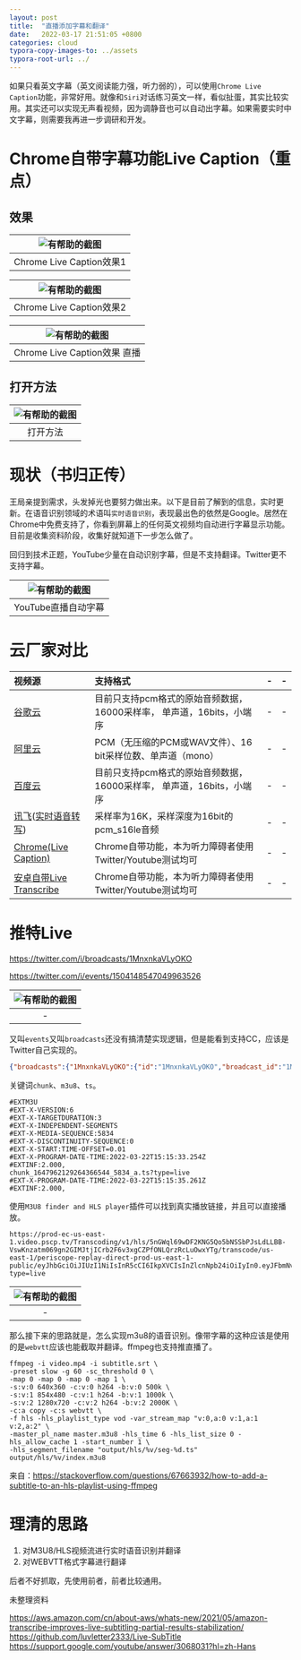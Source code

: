 ```yaml
---
layout: post
title:  "直播添加字幕和翻译"
date:   2022-03-17 21:51:05 +0800
categories: cloud
typora-copy-images-to: ../assets
typora-root-url: ../
---
```


如果只看英文字幕（英文阅读能力强，听力弱的），可以使用`Chrome Live Caption`功能，非常好用。就像和`Siri`对话练习英文一样，看似扯蛋，其实比较实用。其实还可以实现无声看视频，因为调静音也可以自动出字幕。如果需要实时中文字幕，则需要我再进一步调研和开发。

# Chrome自带字幕功能Live Caption（重点）

## 效果

| ![有帮助的截图](/assets/WX20220317-230616.png) |
| :----------------------------------------: |
|          Chrome Live Caption效果1        |

| ![有帮助的截图](/assets/WX20220317-231102.png) |
| :----------------------------------------: |
|          Chrome Live Caption效果2         |

| ![有帮助的截图](/assets/WX20220317-231738.png) |
| :----------------------------------------: |
|          Chrome Live Caption效果 直播        |

## 打开方法

| ![有帮助的截图](/assets/WX20220317-233315.png) |
| :----------------------------------------: |
|          打开方法        |


# 现状（书归正传）

王局亲提到需求，头发掉光也要努力做出来。以下是目前了解到的信息，实时更新。在语音识别领域的术语叫`实时语音识别`，表现最出色的依然是Google。居然在Chrome中免费支持了，你看到屏幕上的任何英文视频均自动进行字幕显示功能。目前是收集资料阶段，收集好就知道下一步怎么做了。

回归到技术正题，YouTube少量在自动识别字幕，但是不支持翻译。Twitter更不支持字幕。

| ![有帮助的截图](/assets/IMAGE_03172246.jpg) |
| :----------------------------------------: |
|          YouTube直播自动字幕        |

# 云厂家对比

| 视频源 | 支持格式 | - | - |
| :---- | :---- | :---- | :---- |
| [谷歌云][7]                | 目前只支持pcm格式的原始音频数据， 16000采样率， 单声道，16bits，小端序 | -      |  - |
| [阿里云][4]                | PCM（无压缩的PCM或WAV文件）、16 bit采样位数、单声道（mono）        | -     | -  |
| [百度云][3]                | 目前只支持pcm格式的原始音频数据， 16000采样率， 单声道，16bits，小端序 | -      |  - |
| [讯飞][1]([实时语音转写][2]) | 采样率为16K，采样深度为16bit的pcm_s16le音频  | -   | - |
| [Chrome(Live Caption)][5] | Chrome自带功能，本为听力障碍者使用Twitter/Youtube测试均可           |            -     | - |
| [安卓自带Live Transcribe][6] | Chrome自带功能，本为听力障碍者使用Twitter/Youtube测试均可           |            -     | - |

# 推特Live
https://twitter.com/i/broadcasts/1MnxnkaVLyOKO

https://twitter.com/i/events/1504148547049963526

| ![有帮助的截图](/assets/WX20220322-230338.png) |
| :----------------------------------------: |
|          -        |

又叫`events`又叫`broadcasts`还没有搞清楚实现逻辑，但是能看到支持CC，应该是Twitter自己实现的。

```json
{"broadcasts":{"1MnxnkaVLyOKO":{"id":"1MnxnkaVLyOKO","broadcast_id":"1MnxnkaVLyOKO","media_key":"28_1506239529874706436","media_id":"1506239529874706436","created_at_ms":"1647950463137","updated_at_ms":"1647962052452","language":"en","image_url":"https://prod-fastly-us-east-1.video.pscp.tv/Transcoding/v1/live_thumbnail/us-east-1/eyJkIjowfQ/5nGWql69wDF2KNG5Qo5bNSSbPJsLdLLBB-VswKnzatm069gn2GIMJtjICrb2F6v3xgCZPfONLQrzRcLuOwxYTg/latest.jpg?token=eyJhbGciOiJIUzI1NiIsInR5cCI6IkpXVCIsInZlcnNpb24iOiIyIn0.eyJBbGxvd2VkUHJvdG9jb2xzIjpbInRodW1iIl0sIkJyb2FkY2FzdElkIjoiMU1ueG5rYVZMeU9LTyIsIkdyYW50VHlwZSI6InJlYWQiLCJHcmFudGVkQXQiOjE2NDc5NjIwNjEsIkdyYW50ZWRUbyI6InR3LTIyOTQ5NDg3NyIsIlN0cmVhbU5hbWUiOiI1bkdXcWw2OXdERjJLTkc1UW81Yk5TU2JQSnNMZExMQkItVnN3S256YXRtMDY5Z24yR0lNSnRqSUNyYjJGNnYzeGdDWlBmT05MUXJ6UmNMdU93eFlUZyIsImV4cCI6MTY0ODEzNDg2MX0.2U2s97fBpLZusxxae0Gwx7PI78YiVv1vw9UL1F6GfE8&service=proxsee&digest=05c5x4JJJwi6hlvl5V7N-wqcf3nJhfAtkvDIdVVH30o&ts=823981030","image_url_small":"https://prod-fastly-us-east-1.video.pscp.tv/Transcoding/v1/live_thumbnail/us-east-1/eyJkIjoxMjh9/5nGWql69wDF2KNG5Qo5bNSSbPJsLdLLBB-VswKnzatm069gn2GIMJtjICrb2F6v3xgCZPfONLQrzRcLuOwxYTg/latest.jpg?token=eyJhbGciOiJIUzI1NiIsInR5cCI6IkpXVCIsInZlcnNpb24iOiIyIn0.eyJBbGxvd2VkUHJvdG9jb2xzIjpbInRodW1iIl0sIkJyb2FkY2FzdElkIjoiMU1ueG5rYVZMeU9LTyIsIkdyYW50VHlwZSI6InJlYWQiLCJHcmFudGVkQXQiOjE2NDc5NjIwNjEsIkdyYW50ZWRUbyI6InR3LTIyOTQ5NDg3NyIsIlN0cmVhbU5hbWUiOiI1bkdXcWw2OXdERjJLTkc1UW81Yk5TU2JQSnNMZExMQkItVnN3S256YXRtMDY5Z24yR0lNSnRqSUNyYjJGNnYzeGdDWlBmT05MUXJ6UmNMdU93eFlUZyIsImV4cCI6MTY0ODEzNDg2MX0.2U2s97fBpLZusxxae0Gwx7PI78YiVv1vw9UL1F6GfE8&service=proxsee&digest=05c5x4JJJwi6hlvl5V7N-wqcf3nJhfAtkvDIdVVH30o&ts=823981030","image_url_medium":"https://prod-fastly-us-east-1.video.pscp.tv/Transcoding/v1/live_thumbnail/us-east-1/eyJkIjozNjB9/5nGWql69wDF2KNG5Qo5bNSSbPJsLdLLBB-VswKnzatm069gn2GIMJtjICrb2F6v3xgCZPfONLQrzRcLuOwxYTg/latest.jpg?token=eyJhbGciOiJIUzI1NiIsInR5cCI6IkpXVCIsInZlcnNpb24iOiIyIn0.eyJBbGxvd2VkUHJvdG9jb2xzIjpbInRodW1iIl0sIkJyb2FkY2FzdElkIjoiMU1ueG5rYVZMeU9LTyIsIkdyYW50VHlwZSI6InJlYWQiLCJHcmFudGVkQXQiOjE2NDc5NjIwNjEsIkdyYW50ZWRUbyI6InR3LTIyOTQ5NDg3NyIsIlN0cmVhbU5hbWUiOiI1bkdXcWw2OXdERjJLTkc1UW81Yk5TU2JQSnNMZExMQkItVnN3S256YXRtMDY5Z24yR0lNSnRqSUNyYjJGNnYzeGdDWlBmT05MUXJ6UmNMdU93eFlUZyIsImV4cCI6MTY0ODEzNDg2MX0.2U2s97fBpLZusxxae0Gwx7PI78YiVv1vw9UL1F6GfE8&service=proxsee&digest=05c5x4JJJwi6hlvl5V7N-wqcf3nJhfAtkvDIdVVH30o&ts=823981030","status":"Confirmation hearing for Supreme Court nominee Judge Ketanji Brown Jackson (Day 2)","broadcast_source":"livecms","available_for_replay":true,"user_id":"1060690","twitter_user_id":"15675138","user_display_name":"C-SPAN","username":"cspan","twitter_username":"cspan","profile_image_url":"https://pbs.twimg.com/profile_images/1107583584460857344/Ewo1E1vu_reasonably_small.png","state":"RUNNING","is_locked":false,"friend_chat":false,"has_moderation":true,"height":540,"width":960,"camera_rotation":0,"has_location":false,"lat":0.0,"lng":0.0,"total_watching":"11873","total_watched":"176851","start_ms":"1647953541642","ping_ms":"1647962052452","private_chat":false,"is_high_latency":true,"version":1167}},"events":{}}
```

关键词`chunk`、`m3u8`、`ts`。

```
#EXTM3U
#EXT-X-VERSION:6
#EXT-X-TARGETDURATION:3
#EXT-X-INDEPENDENT-SEGMENTS
#EXT-X-MEDIA-SEQUENCE:5834
#EXT-X-DISCONTINUITY-SEQUENCE:0
#EXT-X-START:TIME-OFFSET=0.01
#EXT-X-PROGRAM-DATE-TIME:2022-03-22T15:15:33.254Z
#EXTINF:2.000,
chunk_1647962129264366544_5834_a.ts?type=live
#EXT-X-PROGRAM-DATE-TIME:2022-03-22T15:15:35.261Z
#EXTINF:2.000,
```

使用`M3U8 finder and HLS player`插件可以找到真实播放链接，并且可以直接播放。
```
https://prod-ec-us-east-1.video.pscp.tv/Transcoding/v1/hls/5nGWql69wDF2KNG5Qo5bNSSbPJsLdLLBB-VswKnzatm069gn2GIMJtjICrb2F6v3xgCZPfONLQrzRcLuOwxYTg/transcode/us-east-1/periscope-replay-direct-prod-us-east-1-public/eyJhbGciOiJIUzI1NiIsInR5cCI6IkpXVCIsInZlcnNpb24iOiIyIn0.eyJFbmNvZGVyU2V0dGluZyI6ImVuY29kZXJfc2V0dGluZ18zMjBwMzBfMTAiLCJIZWlnaHQiOjMyMCwiS2JwcyI6NjAwLCJUcmFuc2NvZGVBdWRpbyI6dHJ1ZSwiV2lkdGgiOjU2OH0.es_XpNv3J12hFXU4WrCwmH28GmToYAPDPdT_EjerHCU/dynamic_highlatency.m3u8?type=live
```

| ![有帮助的截图](/assets/WX20220322-233151.png) |
| :----------------------------------------: |
|          -        |

那么接下来的思路就是，怎么实现m3u8的语音识别。像带字幕的这种应该是使用的是`webvtt`应该也能截取并翻译。ffmpeg也支持推直播了。

```shell
ffmpeg -i video.mp4 -i subtitle.srt \
-preset slow -g 60 -sc_threshold 0 \
-map 0 -map 0 -map 0 -map 1 \
-s:v:0 640x360 -c:v:0 h264 -b:v:0 500k \
-s:v:1 854x480 -c:v:1 h264 -b:v:1 1000k \
-s:v:2 1280x720 -c:v:2 h264 -b:v:2 2000K \
-c:a copy -c:s webvtt \
-f hls -hls_playlist_type vod -var_stream_map "v:0,a:0 v:1,a:1 v:2,a:2" \
-master_pl_name master.m3u8 -hls_time 6 -hls_list_size 0 -hls_allow_cache 1 -start_number 1 \
-hls_segment_filename "output/hls/%v/seg-%d.ts" output/hls/%v/index.m3u8
```
来自：https://stackoverflow.com/questions/67663932/how-to-add-a-subtitle-to-an-hls-playlist-using-ffmpeg


# 理清的思路

1. 对M3U8/HLS视频流进行实时语音识别并翻译
2. 对WEBVTT格式字幕进行翻译

后者不好抓取，先使用前者，前者比较通用。


未整理资料

https://aws.amazon.com/cn/about-aws/whats-new/2021/05/amazon-transcribe-improves-live-subtitling-partial-results-stabilization/  
https://github.com/luvletter2333/Live-SubTitle  
https://support.google.com/youtube/answer/3068031?hl=zh-Hans  


[1]: https://www.xfyun.cn/services/rtasr
[2]: https://www.xfyun.cn/doc/asr/rtasr/API.html
[3]: https://cloud.baidu.com/product/speech/realtime_asr
[4]: https://help.aliyun.com/document_detail/84428.html
[5]: https://support.google.com/chrome/answer/10538231?hl=en
[6]: https://www.android.com/accessibility/live-transcribe/
[7]: https://cloud.google.com/speech-to-text/docs/endless-streaming-tutorial
